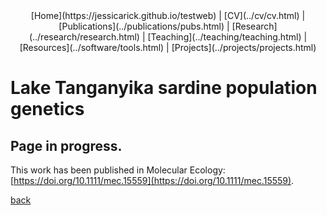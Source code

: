 <center>
[Home](https://jessicarick.github.io/testweb) | [CV](../cv/cv.html) | [Publications](../publications/pubs.html) | [Research](../research/research.html) | [Teaching](../teaching/teaching.html) | [Resources](../software/tools.html) | [Projects](../projects/projects.html)
</center>

# Lake Tanganyika sardine population genetics

## Page in progress.

This work has been published in Molecular Ecology: [https://doi.org/10.1111/mec.15559](https://doi.org/10.1111/mec.15559).

[back](projects.html)
